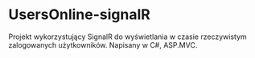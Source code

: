 # UsersOnline-signalR
Projekt wykorzystujący SignalR do wyświetlania w czasie rzeczywistym zalogowanych użytkowników. Napisany w C#, ASP.MVC.
